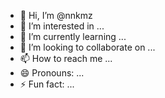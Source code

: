 - 👋 Hi, I’m @nnkmz
- 👀 I’m interested in ...
- 🌱 I’m currently learning ...
- 💞️ I’m looking to collaborate on ...
- 📫 How to reach me ...
- 😄 Pronouns: ...
- ⚡ Fun fact: ...

<!---
nnkmz/nnkmz is a ✨ special ✨ repository because its `README.md` (this file) appears on your GitHub profile.
You can click the Preview link to take a look at your changes.
--->
